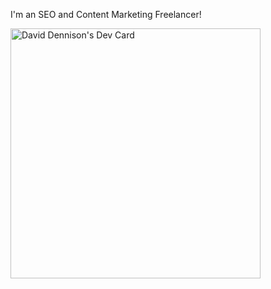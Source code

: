 I'm an SEO and Content Marketing Freelancer!

<a href="https://app.daily.dev/DavidDennison"><img src="https://api.daily.dev/devcards/5b8f9c1fd1604026b5d008473b23c0d8.png?r=r47" width="400" alt="David Dennison's Dev Card"/></a>
